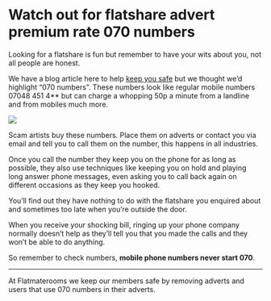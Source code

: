 Watch out for flatshare advert premium rate 070 numbers
=======================================================
Looking for a flatshare is fun but remember to have your wits about you, not all people are honest.


We have a blog article here to help [keep you safe](/advice/prevent-scams-keep-safe) but we thought we’d highlight “070 numbers”. These numbers look like regular mobile numbers 07048 451 4\*\* but can charge a whopping 50p a minute from a landline and from mobiles much more.


![](/media/images/high-bill.jpg)


Scam artists buy these numbers. Place them on adverts or contact you via email and tell you to call them on the number, this happens in all industries.


Once you call the number they keep you on the phone for as long as possible, they also use techniques like keeping you on hold and playing long answer phone messages, even asking you to call back again on different occasions as they keep you hooked.


You’ll find out they have nothing to do with the flatshare you enquired about and sometimes too late when you’re outside the door.


When you receive your shocking bill, ringing up your phone company normally doesn’t help as they’ll tell you that you made the calls and they won’t be able to do anything.


So remember to check numbers, **mobile phone numbers never start 070**.




---


At Flatmaterooms we keep our members safe by removing adverts and users that use 070 numbers in their adverts.



